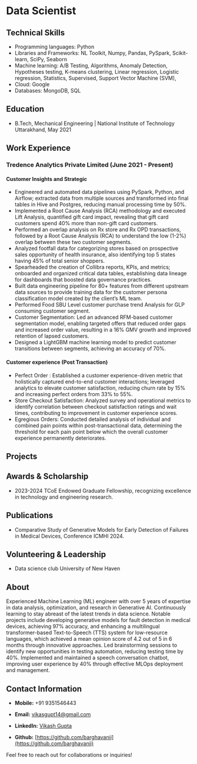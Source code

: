 # Data Scientist 

## Technical Skills
- Programming languages: Python
- Libraries and Frameworks: NL ​Toolkit, Numpy, Pandas, PySpark, Scikit-​learn, SciPy, Seaborn
- Machine learning: A/​B ​Testing, Algorithms, Anomaly ​Detection, Hypotheses ​testing, K-​means ​clustering, Linear ​regression, Logistic ​regression, Statistics, Supervised, Support ​Vector ​Machine ​(​SVM)​, 
- Cloud: Google
- Databases: MongoDB, SQL

## Education
- B.Tech, Mechanical Engineering | National Institute of Technology Uttarakhand, May 2021

## Work Experience
### Tredence Analytics Private Limited (June 2021 - Present)
#### Customer Insights and Strategic
- Engineered and automated data pipelines using PySpark, Python, and Airflow; extracted data from multiple sources and transformed into final tables in Hive and Postgres, reducing manual processing time by 50%.
- Implemented a Root Cause Analysis (RCA) methodology and executed Lift Analysis, quantified gift card impact, revealing that gift card customers spend 40% more than non-gift card customers.
- Performed an overlap analysis on Rx store and Rx OPD transactions, followed by a Root Cause Analysis (RCA) to understand the low (1-2%) overlap between these two customer segments.
- Analyzed footfall data for categorizing stores based on prospective sales opportunity of health insurance, also identifying top 5 states having 45% of total senior shoppers.
- Spearheaded the creation of Collibra reports, KPIs, and metrics; onboarded and organized critical data tables, establishing data lineage for dashboards that boosted data governance practices.
- Built data engineering pipeline for 80+ features from different upstream data sources to provide training data for the customer persona classification model created by the client’s ML team.
- Performed Food SBU Level customer purchase trend Analysis for GLP consuming customer segment.
- Customer Segmentation: Led an advanced RFM-based customer segmentation model, enabling targeted offers that reduced order gaps and increased order value, resulting in a 16% GMV growth and improved retention of lapsed customers.
- Designed a LightGBM machine learning model to predict customer transitions between segments, achieving an accuracy of 70%.
#### Customer experience (Post Transaction)
- Perfect Order : Established a customer experience-driven metric that holistically captured end-to-end customer interactions; leveraged analytics to elevate customer satisfaction, reducing churn rate by 15% and
increasing perfect orders from 33% to 55%.
- Store Checkout Satisfaction: Analyzed survey and operational metrics to identify correlation between checkout satisfaction ratings and wait times, contributing to improvement in customer experience scores.
- Egregious Orders: Conducted detailed analysis of individual and combined pain points within post-transactional data, determining the threshold for each pain point below which the overall customer experience permanently deteriorates.

## Projects


## Awards & Scholarship
- 2023-2024 TCoE Endowed Graduate Fellowship, recognizing excellence in technology and engineering research.

## Publications
- Comparative Study of Generative Models for Early Detection of Failures in Medical Devices, Conference ICMHI 2024.

## Volunteering  & Leadership 
- Data science club University of New Haven

## About
Experienced Machine Learning (ML) engineer with over 5 years of expertise in data analysis, optimization, and research in Generative AI. Continuously learning to stay abreast of the latest trends in data science. Notable projects include developing generative models for fault detection in medical devices, achieving 97% accuracy, and enhancing a multilingual transformer-based Text-to-Speech (TTS) system for low-resource languages, which achieved a mean opinion score of 4.2 out of 5 in 6 months through innovative approaches. Led brainstorming sessions to identify new opportunities in testing automation, reducing testing time by 40%. Implemented and maintained a speech conversation chatbot, improving user experience by 40% through effective MLOps deployment and management.
## Contact Information
- **Mobile:** +91 9351546443
- **Email:** [vikasgupt14@gmail.com](mailto:vikasgupt14@gmail.com)
- **LinkedIn:** [Vikash Gupta](https://www.linkedin.com/in/vikash-gupta-57a185184/)

-  **Github:** [https://github.com/barghavanii](https://github.com/barghavanii)

Feel free to reach out for collaborations or inquiries!
